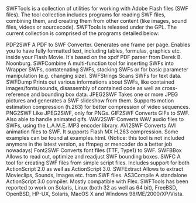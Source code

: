 SWFTools is a collection of utilities for working with Adobe Flash files (SWF files). The tool collection includes programs for reading SWF files, combining them, and creating them from other content (like images, sound files, videos or sourcecode). SWFTools is released under the GPL. 
The current collection is comprised of the programs detailed below: 

PDF2SWF A PDF to SWF Converter. Generates one frame per page. Enables you to have fully formatted text, including tables, formulas, graphics etc. inside your Flash Movie. It's based on the xpdf PDF parser from Derek B. Noonburg.
SWFCombine A multi-function tool for inserting SWFs into Wrapper SWFs, contatenating SWFs, stacking SWFs or for basic parameter manipulation (e.g. changing size).
SWFStrings Scans SWFs for text data.
SWFDump Prints out various informations about SWFs, like contained images/fonts/sounds, disassembly of contained code as well as cross-reference and bounding box data.
JPEG2SWF Takes one or more JPEG pictures and generates a SWF slideshow from them. Supports motion estimation compression (h.263) for better compression of video sequences.
PNG2SWF Like JPEG2SWF, only for PNGs.
GIF2SWF Converts GIFs to SWF. Also able to handle animated gifs.
WAV2SWF Converts WAV audio files to SWFs, using the L.A.M.E. MP3 encoder library.
AVI2SWF Converts AVI animation files to SWF. It supports Flash MX H.263 compression. Some examples can be found at examples.html. (Notice: this tool is not included anymore in the latest version, as ffmpeg or mencoder do a better job nowadays)
Font2SWF Converts font files (TTF, Type1) to SWF.
SWFBBox Allows to read out, optimize and readjust SWF bounding boxes.
SWFC A tool for creating SWF files from simple script files. Includes support for both ActionScript 2.0 as well as ActionScript 3.0.
SWFExtract Allows to extract Movieclips, Sounds, Images etc. from SWF files.
AS3Compile A standalone ActionScript 3.0 compiler. Mostly compatible with Flex.
SWFTools has been reported to work on Solaris, Linux (both 32 as well as 64 bit), FreeBSD, OpenBSD, HP-UX, Solaris, MacOS X and Windows 98/ME/2000/XP/Vista.
